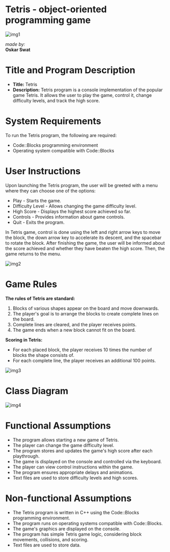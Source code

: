 # Tetris - object-oriented programming game
![img1](https://i.imgur.com/pj8KbUt.png)

*made by:*  
**Oskar Swat**

# Title and Program Description 
 - **Title:** 
 Tetris   
 - **Description:** 
 Tetris program is a console implementation of the popular game Tetris. It allows the user to play the game, control it, change difficulty levels, and track the high score.

# System Requirements
To run the Tetris program, the following are required:
 - Code::Blocks programming environment 
 - Operating system compatible with Code::Blocks
# User Instructions
Upon launching the Tetris program, the user will be greeted with a menu where they can choose one of the options:
-   Play - Starts the game.
-   Difficulty Level - Allows changing the game difficulty level.
-   High Score - Displays the highest score achieved so far.
-   Controls - Provides information about game controls.
-   Quit - Exits the program.

In Tetris game, control is done using the left and right arrow keys to move the block, the down arrow key to accelerate its descent, and the spacebar to rotate the block. After finishing the game, the user will be informed about the score achieved and whether they have beaten the high score. Then, the game returns to the menu.

![img2](https://i.imgur.com/nwCBPbO.png)
# Game Rules 
**The rules of Tetris are standard:**

 1. Blocks of various shapes appear on the board and move downwards. 
 2. The player's goal is to arrange the blocks to create complete lines on
    the board. 
 3. Complete lines are cleared, and the player receives points. 
 4. The game ends when a new block cannot fit on the board.

**Scoring in Tetris:** 
 - For each placed block, the player receives 10 times the number of blocks the shape consists of.  
 - For each complete line, the player receives an additional 100 points.

![img3](https://i.imgur.com/woqDQpP.png)
# Class Diagram
![img4](https://i.imgur.com/z3TFRg2.png)
# Functional Assumptions 
- The program allows starting a new game of Tetris. 
- The player can change the game difficulty level. 
- The program stores and updates the game's high score after each playthrough.
- The game is displayed on the console and controlled via the keyboard.
- The player can view control instructions within the game. 
- The program ensures appropriate delays and animations. 
- Text files are used to store difficulty levels and high scores.

# Non-functional Assumptions 
- The Tetris program is written in C++ using the Code::Blocks programming environment.
- The program runs on operating systems compatible with Code::Blocks.
- The game's graphics are displayed on the console.
- The program has simple Tetris game logic, considering block movements, collisions, and scoring. 
- Text files are used to store data.
